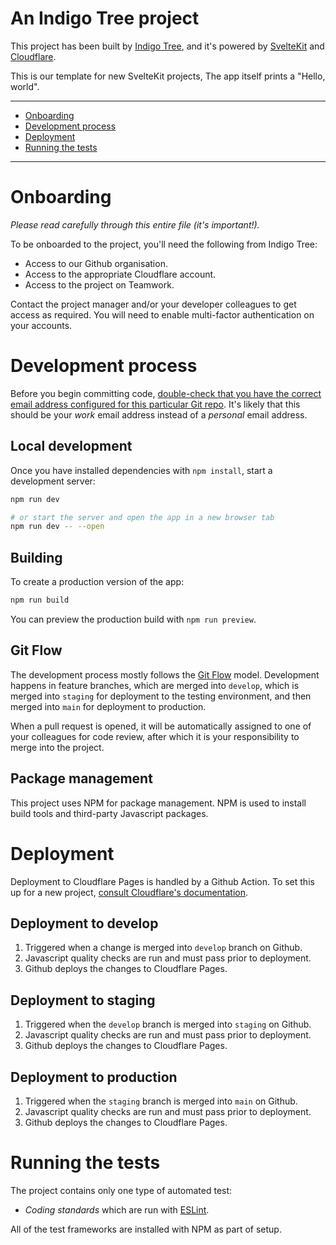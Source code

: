 # An Indigo Tree project

This project has been built by [Indigo Tree](https://indigotree.co.uk), and it's powered by [SvelteKit](https://kit.svelte.dev) and [Cloudflare](https://cloudflare.org).

This is our template for new SvelteKit projects, The app itself prints a "Hello, world".

---

- [Onboarding](#onboarding)
- [Development process](#development-process)
- [Deployment](#deployment)
- [Running the tests](#running-the-tests)

---

# Onboarding

_Please read carefully through this entire file (it's important!)._

To be onboarded to the project, you'll need the following from Indigo Tree:

- Access to our Github organisation.
- Access to the appropriate Cloudflare account.
- Access to the project on Teamwork.

Contact the project manager and/or your developer colleagues to get access as required. You will need to enable multi-factor authentication on your accounts.

# Development process

Before you begin committing code, [double-check that you have the correct email address configured for this particular Git repo](https://help.github.com/articles/setting-your-email-in-git/#setting-your-email-address-for-a-single-repository). It's likely that this should be your _work_ email address instead of a _personal_ email address.

## Local development

Once you have installed dependencies with `npm install`, start a development server:

```bash
npm run dev

# or start the server and open the app in a new browser tab
npm run dev -- --open
```

## Building

To create a production version of the app:

```bash
npm run build
```

You can preview the production build with `npm run preview`.

## Git Flow

The development process mostly follows the [Git Flow](http://jeffkreeftmeijer.com/2010/why-arent-you-using-git-flow/) model. Development happens in feature branches, which are merged into `develop`, which is merged into `staging` for deployment to the testing environment, and then merged into `main` for deployment to production.

When a pull request is opened, it will be automatically assigned to one of your colleagues for code review, after which it is your responsibility to merge into the project.

## Package management

This project uses NPM for package management. NPM is used to install build tools and third-party Javascript packages.

# Deployment

Deployment to Cloudflare Pages is handled by a Github Action. To set this up for a new project, [consult Cloudflare's documentation](https://developers.cloudflare.com/pages/framework-guides/deploy-a-svelte-site/#deploy-with-cloudflare-pages).

## Deployment to develop

1. Triggered when a change is merged into `develop` branch on Github.
2. Javascript quality checks are run and must pass prior to deployment.
3. Github deploys the changes to Cloudflare Pages.

## Deployment to staging

1. Triggered when the `develop` branch is merged into `staging` on Github.
2. Javascript quality checks are run and must pass prior to deployment.
3. Github deploys the changes to Cloudflare Pages.

## Deployment to production

1. Triggered when the `staging` branch is merged into `main` on Github.
2. Javascript quality checks are run and must pass prior to deployment.
3. Github deploys the changes to Cloudflare Pages.

# Running the tests

The project contains only one type of automated test:

- _Coding standards_ which are run with [ESLint](https://eslint.org).

All of the test frameworks are installed with NPM as part of setup.
